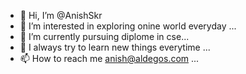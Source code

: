 - 👋 Hi, I’m @AnishSkr
- 👀 I’m interested in exploring onine world everyday ...
- 🌱 I’m currently pursuing diplome in cse...
- 💞️ I always try to learn new things everytime ...
- 📫 How to reach me anish@aldegos.com ...

<!---
AnishSkr/AnishSkr is a ✨ special ✨ repository because its `README.md` (this file) appears on your GitHub profile.
You can click the Preview link to take a look at your changes.
--->
